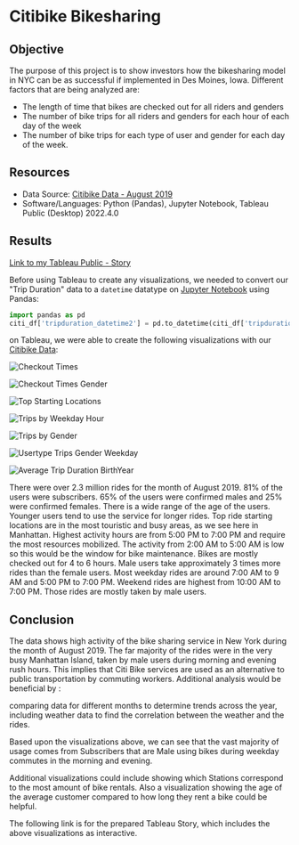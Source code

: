 # Citibike Bikesharing

## Objective

The purpose of this project is to show investors how the bikesharing model in NYC can be as successful if implemented in Des Moines, Iowa. Different factors that are being analyzed are:

* The length of time that bikes are checked out for all riders and genders
* The number of bike trips for all riders and genders for each hour of each day of the week
* The number of bike trips for each type of user and gender for each day of the week.

## Resources

* Data Source: [Citibike Data - August 2019](https://github.com/doliver231/bikesharing/blob/main/201908-citibike-tripdata.zip)
* Software/Languages: Python (Pandas), Jupyter Notebook, Tableau Public (Desktop) 2022.4.0

## Results

[Link to my Tableau Public - Story](https://public.tableau.com/views/Citi_Bike_Challenge_16741521703210/BIKESHARING?:language=en-US&publish=yes&:display_count=n&:origin=viz_share_link)

Before using Tableau to create any visualizations, we needed to convert our "Trip Duration" data to a `datetime` datatype on [Jupyter Notebook](https://github.com/doliver231/bikesharing/blob/main/NYC_CitiBike_Challenge.ipynb) using Pandas:

```py
import pandas as pd
citi_df['tripduration_datetime2'] = pd.to_datetime(citi_df['tripduration'], unit='s')
```

on Tableau, we were able to create the following visualizations with our [Citibike Data](https://github.com/doliver231/bikesharing/blob/main/201908-citibike-tripdata.zip):

![Checkout Times](https://github.com/doliver231/bikesharing/blob/main/Images/Checkout_Times.png)



![Checkout Times Gender](https://github.com/doliver231/bikesharing/blob/main/Images/Checkout_Times_Gender1.png)



![Top Starting Locations](https://github.com/doliver231/bikesharing/blob/main/Images/Top_Starting_Locations.png)



![Trips by Weekday Hour](https://github.com/doliver231/bikesharing/blob/main/Images/Trips_by_Weekday_Hour.png)



![Trips by Gender](https://github.com/doliver231/bikesharing/blob/main/Images/Trips_by_Gender.png)



![Usertype Trips Gender Weekday](https://github.com/doliver231/bikesharing/blob/main/Images/Usertype_Trips_Gender_Weekday.png)



![Average Trip Duration BirthYear](https://github.com/doliver231/bikesharing/blob/main/Images/Average_Trip_Duration_BirthYear.png)

There were over 2.3 million rides for the month of August 2019.
81% of the users were subscribers. 65% of the users were confirmed males and 25% were confirmed females.
There is a wide range of the age of the users. Younger users tend to use the service for longer rides.
Top ride starting locations are in the most touristic and busy areas, as we see here in Manhattan.
Highest activity hours are from 5:00 PM to 7:00 PM and require the most resources mobilized.
The activity from 2:00 AM to 5:00 AM is low so this would be the window for bike maintenance.
Bikes are mostly checked out for 4 to 6 hours.
Male users take approximately 3 times more rides than the female users.
Most weekday rides are around 7:00 AM to 9 AM and 5:00 PM to 7:00 PM.
Weekend rides are highest from 10:00 AM to 7:00 PM.
Those rides are mostly taken by male users.

## Conclusion

The data shows high activity of the bike sharing service in New York during the month of August 2019.
The far majority of the rides were in the very busy Manhattan Island, taken by male users during morning and evening rush hours. This implies that Citi Bike services are used as an alternative to public transportation by commuting workers.
Additional analysis would be beneficial by :

comparing data for different months to determine trends across the year,
including weather data to find the correlation between the weather and the rides.

Based upon the visualizations above, we can see that the vast majority of usage comes from Subscribers that are Male using bikes during weekday commutes in the morning and evening.

Additional visualizations could include showing which Stations correspond to the most amount of bike rentals. Also a visualization showing the age of the average customer compared to how long they rent a bike could be helpful.

The following link is for the prepared Tableau Story, which includes the above visualizations as interactive.